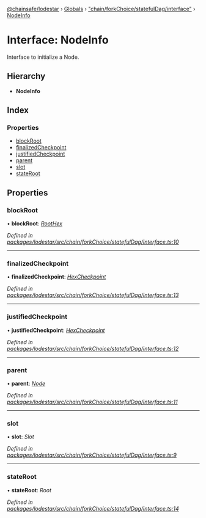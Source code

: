 [@chainsafe/lodestar](../README.md) › [Globals](../globals.md) › ["chain/forkChoice/statefulDag/interface"](../modules/_chain_forkchoice_statefuldag_interface_.md) › [NodeInfo](_chain_forkchoice_statefuldag_interface_.nodeinfo.md)

# Interface: NodeInfo

Interface to initialize a Node.

## Hierarchy

* **NodeInfo**

## Index

### Properties

* [blockRoot](_chain_forkchoice_statefuldag_interface_.nodeinfo.md#blockroot)
* [finalizedCheckpoint](_chain_forkchoice_statefuldag_interface_.nodeinfo.md#finalizedcheckpoint)
* [justifiedCheckpoint](_chain_forkchoice_statefuldag_interface_.nodeinfo.md#justifiedcheckpoint)
* [parent](_chain_forkchoice_statefuldag_interface_.nodeinfo.md#parent)
* [slot](_chain_forkchoice_statefuldag_interface_.nodeinfo.md#slot)
* [stateRoot](_chain_forkchoice_statefuldag_interface_.nodeinfo.md#stateroot)

## Properties

###  blockRoot

• **blockRoot**: *[RootHex](../modules/_chain_forkchoice_statefuldag_interface_.md#roothex)*

*Defined in [packages/lodestar/src/chain/forkChoice/statefulDag/interface.ts:10](https://github.com/ChainSafe/lodestar/blob/eb468c79c/packages/lodestar/src/chain/forkChoice/statefulDag/interface.ts#L10)*

___

###  finalizedCheckpoint

• **finalizedCheckpoint**: *[HexCheckpoint](_chain_forkchoice_statefuldag_interface_.hexcheckpoint.md)*

*Defined in [packages/lodestar/src/chain/forkChoice/statefulDag/interface.ts:13](https://github.com/ChainSafe/lodestar/blob/eb468c79c/packages/lodestar/src/chain/forkChoice/statefulDag/interface.ts#L13)*

___

###  justifiedCheckpoint

• **justifiedCheckpoint**: *[HexCheckpoint](_chain_forkchoice_statefuldag_interface_.hexcheckpoint.md)*

*Defined in [packages/lodestar/src/chain/forkChoice/statefulDag/interface.ts:12](https://github.com/ChainSafe/lodestar/blob/eb468c79c/packages/lodestar/src/chain/forkChoice/statefulDag/interface.ts#L12)*

___

###  parent

• **parent**: *[Node](../classes/_chain_forkchoice_statefuldag_lmdghost_.node.md)*

*Defined in [packages/lodestar/src/chain/forkChoice/statefulDag/interface.ts:11](https://github.com/ChainSafe/lodestar/blob/eb468c79c/packages/lodestar/src/chain/forkChoice/statefulDag/interface.ts#L11)*

___

###  slot

• **slot**: *Slot*

*Defined in [packages/lodestar/src/chain/forkChoice/statefulDag/interface.ts:9](https://github.com/ChainSafe/lodestar/blob/eb468c79c/packages/lodestar/src/chain/forkChoice/statefulDag/interface.ts#L9)*

___

###  stateRoot

• **stateRoot**: *Root*

*Defined in [packages/lodestar/src/chain/forkChoice/statefulDag/interface.ts:14](https://github.com/ChainSafe/lodestar/blob/eb468c79c/packages/lodestar/src/chain/forkChoice/statefulDag/interface.ts#L14)*
